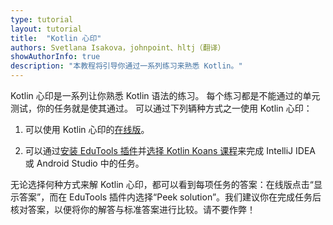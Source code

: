 ```yaml
---
type: tutorial
layout: tutorial
title:  "Kotlin 心印"
authors: Svetlana Isakova，johnpoint、hltj（翻译）
showAuthorInfo: true
description: "本教程将引导你通过一系列练习来熟悉 Kotlin。"
---
```

Kotlin 心印是一系列让你熟悉 Kotlin 语法的练习。
每个练习都是不能通过的单元测试，你的任务就是使其通过。
可以通过下列辆种方式之一使用 Kotlin 心印：

1. 可以使用 Kotlin 心印的[在线版](https://play.kotlinlang.org/koans)。

2. 可以通过[安装 EduTools 插件](https://www.jetbrains.com/help/education/install-edutools-plugin.html)并[选择 Kotlin Koans 课程](https://www.jetbrains.com/help/education/learner-start-guide.html?section=Kotlin%20Koans)来完成 IntelliJ IDEA 或 Android Studio 中的任务。

无论选择何种方式来解 Kotlin 心印，都可以看到每项任务的答案：在线版点击“显示答案”，而在 EduTools 插件内选择“Peek solution”。我们建议你在完成任务后核对答案，以便将你的解答与标准答案进行比较。请不要作弊！
